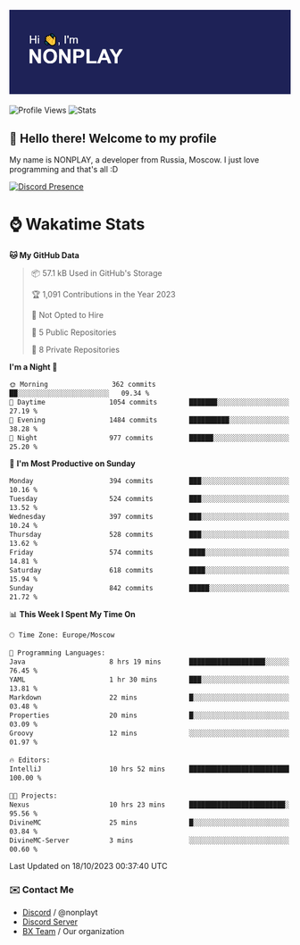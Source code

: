![Discord Presence](./header.png)
<br></br>
![Profile Views](https://komarev.com/ghpvc/?username=NONPLAYT&color=blue&style=for-the-badge)
![Stats](https://img.shields.io/badge/0%25-OPTIMIZED-orange?style=for-the-badge)


## :wave: Hello there! Welcome to my profile

My name is NONPLAY, a developer from Russia, Moscow. I just love programming and that's all :D

[![Discord Presence](https://lanyard.cnrad.dev/api/597087584090587177?showDisplayName=true)](https://discord.com/users/597087584090587177) 

# ⌚ Wakatime Stats

<!--START_SECTION:waka-->
**🐱 My GitHub Data** 

> 📦 57.1 kB Used in GitHub's Storage 
 > 
> 🏆 1,091 Contributions in the Year 2023
 > 
> 🚫 Not Opted to Hire
 > 
> 📜 5 Public Repositories 
 > 
> 🔑 8 Private Repositories 
 > 
**I'm a Night 🦉** 

```text
🌞 Morning                362 commits         ██░░░░░░░░░░░░░░░░░░░░░░░   09.34 % 
🌆 Daytime                1054 commits        ███████░░░░░░░░░░░░░░░░░░   27.19 % 
🌃 Evening                1484 commits        ██████████░░░░░░░░░░░░░░░   38.28 % 
🌙 Night                  977 commits         ██████░░░░░░░░░░░░░░░░░░░   25.20 % 
```
📅 **I'm Most Productive on Sunday** 

```text
Monday                   394 commits         ███░░░░░░░░░░░░░░░░░░░░░░   10.16 % 
Tuesday                  524 commits         ███░░░░░░░░░░░░░░░░░░░░░░   13.52 % 
Wednesday                397 commits         ███░░░░░░░░░░░░░░░░░░░░░░   10.24 % 
Thursday                 528 commits         ███░░░░░░░░░░░░░░░░░░░░░░   13.62 % 
Friday                   574 commits         ████░░░░░░░░░░░░░░░░░░░░░   14.81 % 
Saturday                 618 commits         ████░░░░░░░░░░░░░░░░░░░░░   15.94 % 
Sunday                   842 commits         █████░░░░░░░░░░░░░░░░░░░░   21.72 % 
```


📊 **This Week I Spent My Time On** 

```text
🕑︎ Time Zone: Europe/Moscow

💬 Programming Languages: 
Java                     8 hrs 19 mins       ███████████████████░░░░░░   76.45 % 
YAML                     1 hr 30 mins        ███░░░░░░░░░░░░░░░░░░░░░░   13.81 % 
Markdown                 22 mins             █░░░░░░░░░░░░░░░░░░░░░░░░   03.48 % 
Properties               20 mins             █░░░░░░░░░░░░░░░░░░░░░░░░   03.09 % 
Groovy                   12 mins             ░░░░░░░░░░░░░░░░░░░░░░░░░   01.97 % 

🔥 Editors: 
IntelliJ                 10 hrs 52 mins      █████████████████████████   100.00 % 

🐱‍💻 Projects: 
Nexus                    10 hrs 23 mins      ████████████████████████░   95.56 % 
DivineMC                 25 mins             █░░░░░░░░░░░░░░░░░░░░░░░░   03.84 % 
DivineMC-Server          3 mins              ░░░░░░░░░░░░░░░░░░░░░░░░░   00.60 % 
```


 Last Updated on 18/10/2023 00:37:40 UTC
<!--END_SECTION:waka-->

### ✉️ Contact Me

- [Discord](https://discord.com/users/597087584090587177) / @nonplayt
- [Discord Server](https://discord.gg/p7cxhw7E2M)
- [BX Team](https://github.com/BX-Team) / Our organization
